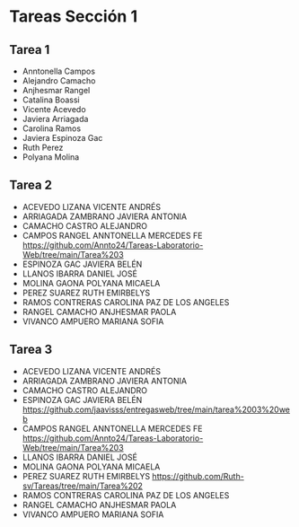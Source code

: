 # Tareas Sección 1

## Tarea 1
* Anntonella Campos
* Alejandro Camacho
* Anjhesmar Rangel
* Catalina Boassi
* Vicente Acevedo
* Javiera Arriagada
* Carolina Ramos
* Javiera Espinoza Gac
* Ruth Perez
* Polyana Molina

## Tarea 2
* ACEVEDO LIZANA VICENTE ANDRÉS
* ARRIAGADA ZAMBRANO JAVIERA ANTONIA
* CAMACHO CASTRO ALEJANDRO
* CAMPOS RANGEL ANNTONELLA MERCEDES FE https://github.com/Annto24/Tareas-Laboratorio-Web/tree/main/Tarea%203
* ESPINOZA GAC JAVIERA BELÉN
* LLANOS IBARRA DANIEL JOSÉ
* MOLINA GAONA POLYANA MICAELA
* PEREZ SUAREZ RUTH EMIRBELYS
* RAMOS CONTRERAS CAROLINA PAZ DE LOS ANGELES
* RANGEL CAMACHO ANJHESMAR PAOLA
* VIVANCO AMPUERO MARIANA SOFIA

## Tarea 3
* ACEVEDO LIZANA VICENTE ANDRÉS
* ARRIAGADA ZAMBRANO JAVIERA ANTONIA
* CAMACHO CASTRO ALEJANDRO
* ESPINOZA GAC JAVIERA BELÉN https://github.com/jaavisss/entregasweb/tree/main/tarea%2003%20web
* CAMPOS RANGEL ANNTONELLA MERCEDES FE https://github.com/Annto24/Tareas-Laboratorio-Web/tree/main/Tarea%203 
* LLANOS IBARRA DANIEL JOSÉ
* MOLINA GAONA POLYANA MICAELA
* PEREZ SUAREZ RUTH EMIRBELYS https://github.com/Ruth-sv/Tareas/tree/main/Tarea%202
* RAMOS CONTRERAS CAROLINA PAZ DE LOS ANGELES
* RANGEL CAMACHO ANJHESMAR PAOLA
* VIVANCO AMPUERO MARIANA SOFIA
